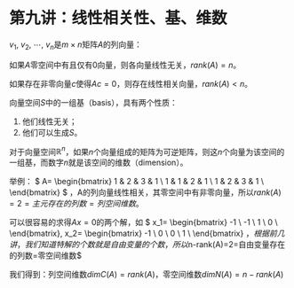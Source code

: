 # 第九讲：线性相关性、基、维数

$v_1,\ v_2,\ \cdots,\ v_n$是$m\times n$矩阵$A$的列向量：

如果$A$零空间中有且仅有$0$向量，则各向量线性无关，$rank(A)=n$。

如果存在非零向量$c$使得$Ac=0$，则存在线性相关向量，$rank(A)\lt n$。

向量空间$S$中的一组基（basis），具有两个性质：

1. 他们线性无关；
2. 他们可以生成$S$。

对于向量空间$\mathbb{R}^n$，如果$n$个向量组成的矩阵为可逆矩阵，则这$n$个向量为该空间的一组基，而数字$n$就是该空间的维数（dimension）。

举例：
$
A=
\begin{bmatrix}
1 & 2 & 3 & 1 \\
1 & 1 & 2 & 1 \\
1 & 2 & 3 & 1 \\
\end{bmatrix}
$
，A的列向量线性相关，其零空间中有非零向量，所以$rank(A)=2=主元存在的列数=列空间维数$。

可以很容易的求得$Ax=0$的两个解，如
$
x_1=
\begin{bmatrix}
-1 \\
-1 \\
1 \\
0 \\
\end{bmatrix}, 
x_2=
\begin{bmatrix}
-1 \\
0 \\
0 \\
1 \\
\end{bmatrix}
$，根据前几讲，我们知道特解的个数就是自由变量的个数，所以$n-rank(A)=2=自由变量存在的列数=零空间维数$

我们得到：列空间维数$dim C(A)=rank(A)$，零空间维数$dim N(A)=n-rank(A)$

